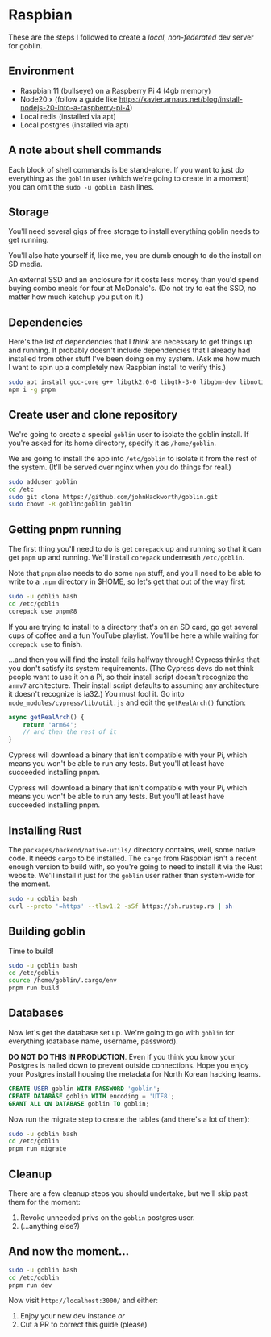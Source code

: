 # Raspbian

These are the steps I followed to create a _local_, _non-federated_ dev server for goblin.

## Environment

* Raspbian 11 (bullseye) on a Raspberry Pi 4 (4gb memory)
* Node20.x (follow a guide like https://xavier.arnaus.net/blog/install-nodejs-20-into-a-raspberry-pi-4)
* Local redis (installed via apt)
* Local postgres (installed via apt)

## A note about shell commands

Each block of shell commands is be stand-alone. If you want to just do everything as the `goblin` user (which we're going to create in a moment) you can omit the `sudo -u goblin bash` lines.

## Storage

You'll need several gigs of free storage to install everything goblin needs to get running.

You'll also hate yourself if, like me, you are dumb enough to do the install on SD media.

An external SSD and an enclosure for it costs less money than you'd spend buying combo meals for four at McDonald's. (Do not try to eat the SSD, no matter how much ketchup you put on it.)

## Dependencies

Here's the list of dependencies that I _think_ are necessary to get things up and running. It probably doesn't include dependencies that I already had installed from other stuff I've been doing on my system. (Ask me how much I want to spin up a completely new Raspbian install to verify this.)

```sh
sudo apt install gcc-core g++ libgtk2.0-0 libgtk-3-0 libgbm-dev libnotify-dev libnss3 libxss1 libasound2 libxtst6 xauth xvfb redis postgresql
npm i -g pnpm
```

## Create user and clone repository

We're going to create a special `goblin` user to isolate the goblin install. If you're asked for its home directory, specify it as `/home/goblin`.

We are going to install the app into `/etc/goblin` to isolate it from the rest of the system. (It'll be served over nginx when you do things for real.)

```sh
sudo adduser goblin
cd /etc
sudo git clone https://github.com/johnHackworth/goblin.git
sudo chown -R goblin:goblin goblin
```

## Getting pnpm running

The first thing you'll need to do is get `corepack` up and running so that it can get `pnpm` up and running. We'll install `corepack` underneath `/etc/goblin`.

Note that `pnpm` also needs to do some `npm` stuff, and you'll need to be able to write to a `.npm` directory in $HOME, so let's get that out of the way first:

```sh
sudo -u goblin bash
cd /etc/goblin
corepack use pnpm@8
```

If you are trying to install to a directory that's on an SD card, go get several cups of coffee and a fun YouTube playlist. You'll be here a while waiting for `corepack use` to finish.

...and then you will find the install fails halfway through! Cypress thinks that you don't satisfy its system requirements. (The Cypress devs do not think people want to use it on a Pi, so their install script doesn't recognize the `armv7` architecture. Their install script defaults to assuming any architecture it doesn't recognize is ia32.) You must fool it. Go into `node_modules/cypress/lib/util.js` and edit the `getRealArch()` function:

```javascript
async getRealArch() {
    return 'arm64';
    // and then the rest of it
}
```

Cypress will download a binary that isn't compatible with your Pi, which means you won't be able to run any tests. But you'll at least have succeeded installing pnpm.

Cypress will download a binary that isn't compatible with your Pi, which means you won't be able to run any tests. But you'll at least have succeeded installing pnpm.

## Installing Rust

The `packages/backend/native-utils/` directory contains, well, some native code. It needs `cargo` to be installed. The `cargo` from Raspbian isn't a recent enough version to build with, so you're going to need to install it via the Rust website. We'll install it just for the `goblin` user rather than system-wide for the moment.

```sh
sudo -u goblin bash
curl --proto '=https' --tlsv1.2 -sSf https://sh.rustup.rs | sh
```

## Building goblin

Time to build!

```sh
sudo -u goblin bash
cd /etc/goblin
source /home/goblin/.cargo/env
pnpm run build
```

## Databases

Now let's get the database set up. We're going to go with `goblin` for everything (database name, username, password).

**DO NOT DO THIS IN PRODUCTION**. Even if you think you know your Postgres is nailed down to prevent outside connections. Hope you enjoy your Postgres install housing the metadata for North Korean hacking teams.

```sql
CREATE USER goblin WITH PASSWORD 'goblin';
CREATE DATABASE goblin WITH encoding = 'UTF8';
GRANT ALL ON DATABASE goblin TO goblin;
```

Now run the migrate step to create the tables (and there's a lot of them):

```sh
sudo -u goblin bash
cd /etc/goblin
pnpm run migrate
```

## Cleanup

There are a few cleanup steps you should undertake, but we'll skip past them for the moment:

1. Revoke unneeded privs on the `goblin` postgres user.
2. (...anything else?)

## And now the moment...

```sh
sudo -u goblin bash
cd /etc/goblin
pnpm run dev
```

Now visit `http://localhost:3000/` and either:

1. Enjoy your new dev instance _or_
2. Cut a PR to correct this guide (please)
